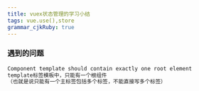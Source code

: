 ```yaml
---
title: vuex状态管理的学习小结 
tags: vue.use(),store
grammar_cjkRuby: true
---
```


### 遇到的问题
```markdown
Component template should contain exactly one root element
template标签模板中，只能有一个根组件 
（也就是说只能有一个主标签包括多个标签，不能直接写多个标签）
```
